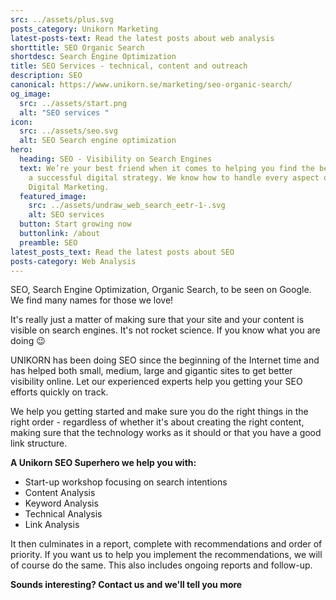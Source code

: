 ```yaml
---
src: ../assets/plus.svg
posts_category: Unikorn Marketing
latest-posts-text: Read the latest posts about web analysis
shorttitle: SEO Organic Search
shortdesc: Search Engine Optimization
title: SEO Services - technical, content and outreach
description: SEO
canonical: https://www.unikorn.se/marketing/seo-organic-search/
og_image:
  src: ../assets/start.png
  alt: "SEO services "
icon:
  src: ../assets/seo.svg
  alt: SEO Search engine optimization
hero:
  heading: SEO - Visibility on Search Engines
  text: We’re your best friend when it comes to helping you find the best path to
    a successful digital strategy. We know how to handle every aspect of your
    Digital Marketing.
  featured_image:
    src: ../assets/undraw_web_search_eetr-1-.svg
    alt: SEO services
  button: Start growing now
  buttonlink: /about
  preamble: SEO
latest_posts_text: Read the latest posts about SEO
posts-category: Web Analysis
---
```

SEO, Search Engine Optimization, Organic Search, to be seen on Google. We find many names for those we love!

It's really just a matter of making sure that your site and your content is visible on search engines. It's not rocket science. If you know what you are doing 😉 

UNIKORN has been doing SEO since the beginning of the Internet time and has helped both small, medium, large and gigantic sites to get better visibility online. Let our experienced experts help you getting your SEO efforts quickly on track. 

We help you getting started and make sure you do the right things in the right order - regardless of whether it's about creating the right content, making sure that the technology works as it should or that you have a good link structure.

**A Unikorn SEO Superhero we help you with:**

* Start-up workshop focusing on search intentions
* Content Analysis
* Keyword Analysis
* Technical Analysis
* Link Analysis

It then culminates in a report, complete with recommendations and order of priority. If you want us to help you implement the recommendations, we will of course do the same. This also includes ongoing reports and follow-up.

**Sounds interesting? Contact us and we'll tell you more**